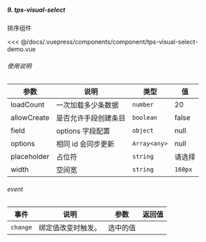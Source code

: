 ##### 9. tps-visual-select

排序组件

<template>
  <my-container>
    <component-tps-visual-select-demo></component-tps-visual-select-demo>
  </my-container>
</template>

<<< @/docs/.vuepress/components/component/tps-visual-select-demo.vue

###### 使用说明

| 参数        | 说明                 | 类型         | 值      |
| ----------- | -------------------- | ------------ | ------- |
| loadCount   | 一次加载多少条数据   | `number`     | 20      |
| allowCreate | 是否允许手段创建条目 | `boolean`    | false   |
| field       | options 字段配置     | `object`     | null    |
| options     | 相同 id 会同步更新   | `Array<any>` | null    |
| placeholder | 占位符               | `string`     | 请选择  |
| width       | 空间宽               | `string`     | `160px` |

###### event

| 事件     | 说明               | 参数     | 返回值 |
| -------- | ------------------ | -------- | ------ |
| `change` | 绑定值改变时触发。 | 选中的值 |        |
